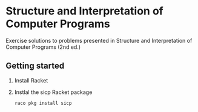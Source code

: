# Structure and Interpretation of Computer Programs

Exercise solutions to problems presented in Structure and Interpretation of Computer Programs (2nd ed.)

## Getting started

1. Install Racket

2. Instlal the sicp Racket package
    ```
    raco pkg install sicp
    ```

